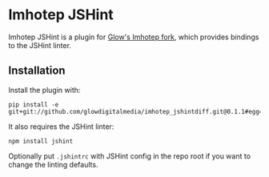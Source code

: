 # Imhotep JSHint

Imhotep JSHint is a plugin for [Glow's Imhotep fork](https://github.com/glowdigitalmedia/imhotep), which provides bindings to the JSHint linter.


## Installation
Install the plugin with:

```
pip install -e git+git://github.com/glowdigitalmedia/imhotep_jshintdiff.git@0.1.1#egg=imhotep_jshintdiff
```

It also requires the JSHint linter:

```
npm install jshint

```

Optionally put ```.jshintrc``` with JSHint config in the repo root if you want to change the linting defaults.